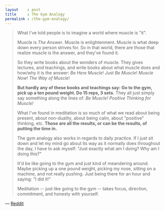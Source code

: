 ```yaml
---
layout    : post
title     : The Gym Analogy
permalink : /the-gym-analogy/
---
```


> What I've told people is to imagine a world where muscle is "it".
> 
> Muscle is *The Answer*. Muscle is enlightenment. Muscle is what deep down
> every person strives for. So in that world, there are those that realize
> muscle is the answer, and they've found it.
> 
> So they write books about the wonders of muscle. They gives lectures, and
> teachings, and write books about what muscle does and how/why it is the
> answer: *Be Here Muscle*! *Just Be Muscle*! *Muscle Now*! *The Way of Muscle*!
> 
> __But hardly any of these books and teachings say: Go to the gym, pick up a ten
> pound weight. Do 15 reps, 3 sets.__ They all just simply say something along the
> lines of: *Be Muscle! Positive Thinking for Muscle!*
> 
> What I've found in meditation is so much of what we read about being
> present, about non-duality, about being calm, about "positive" thinking, etc.
> __Those are all the results, or can be the results, of putting the time in.__
> 
> The gym analogy also works in regards to daily practice. If I just sit down
> and let my mind go about its way as it normally does throughout the day, I
> have to ask myself: "Just exactly what am I doing? Why am I doing this?"
> 
> It'd be like going to the gym and just kind of meandering around. Maybe
> picking up a one pound weight, picking my nose, sitting on a machine,
> and not really pushing. Just being there for an hour and saying: "I did it!"
> 
> Meditation -- just like going to the gym -- takes focus, direction,
> commitment, and honesty with yourself.

&mdash; [Reddit](https://www.reddit.com/r/Meditation/comments/99mtd0/how_do_you_maintain_the_effects_after_meditating/e4p5vbj/)
